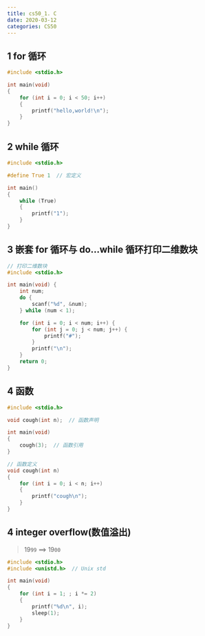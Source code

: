 ```yaml
---
title: cs50_1. C
date: 2020-03-12
categories: CS50
---
```


## 1 for 循环

```c
#include <stdio.h>

int main(void)
{
    for (int i = 0; i < 50; i++)
    {
        printf("hello,world!\n");
    }
}
```



## 2 while 循环

```c
#include <stdio.h>

#define True 1  // 宏定义

int main()
{
    while (True)
    {
        printf("1");
    }
}
```

## 3 嵌套 for 循环与 do...while 循环打印二维数块

```c
// 打印二维数块
#include <stdio.h>

int main(void) {
    int num;
    do { 
        scanf("%d", &num);
    } while (num < 1);

    for (int i = 0; i < num; i++) {
        for (int j = 0; j < num; j++) {
            printf("#");
        }
        printf("\n");
    }
    return 0;
}    
```

## 4 函数

```c
#include <stdio.h>

void cough(int n);  // 函数声明

int main(void)
{
    cough(3);  // 函数引用
}

// 函数定义
void cough(int n)
{
    for (int i = 0; i < n; i++)
    {
        printf("cough\n");
    }
}
```

## 4 integer overflow(数值溢出)
> 19`99` ==> 19`00`

```c
#include <stdio.h>
#include <unistd.h>  // Unix std 

int main(void)
{
    for (int i = 1; ; i *= 2)
    {
        printf("%d\n", i);
        sleep(1);
    }
}
```